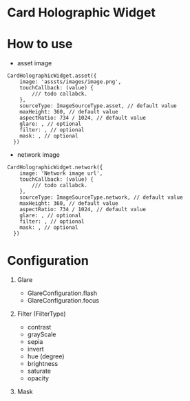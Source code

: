 # Card Holographic Widget

# How to use
- asset image
````
CardHolographicWidget.asset({
    image: 'asssts/images/image.png',
    touchCallback: (value) {
        /// todo callabck.
    },
    sourceType: ImageSourceType.asset, // default value
    maxHeight: 360, // default value
    aspectRatio: 734 / 1024, // default value
    glare: , // optional
    filter: , // optional
    mask: , // optional
  })
````

- network image
````
CardHolographicWidget.network({
    image: 'Network image url',
    touchCallback: (value) {
        /// todo callabck.
    },
    sourceType: ImageSourceType.network, // default value
    maxHeight: 360, // default value
    aspectRatio: 734 / 1024, // default value
    glare: , // optional
    filter: , // optional
    mask: , // optional
  })
````

# Configuration
1. Glare
   - GlareConfiguration.flash
   - GlareConfiguration.focus

2. Filter (FilterType)
   - contrast
   - grayScale
   - sepia
   - invert
   - hue (degree)
   - brightness
   - saturate
   - opacity
3. Mask